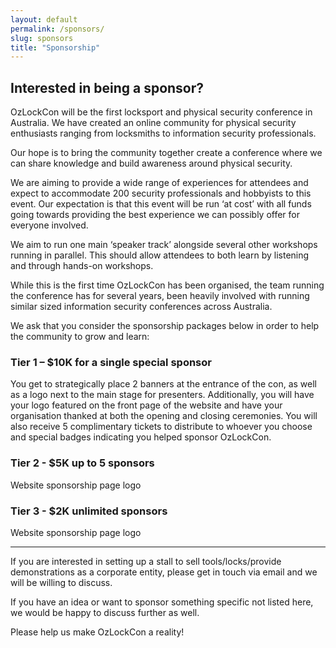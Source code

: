 ```yaml
---
layout: default
permalink: /sponsors/
slug: sponsors
title: "Sponsorship"
---
```


## Interested in being a sponsor?

OzLockCon will be the first locksport and physical security conference in Australia. We have created an online community for physical security enthusiasts ranging from locksmiths to information security professionals.

Our hope is to bring the community together create a conference where we can share knowledge and build awareness around physical security.

We are aiming to provide a wide range of experiences for attendees and expect to accommodate 200 security professionals and hobbyists to this event. Our expectation is that this event will be run ‘at cost’ with all funds going towards providing the best experience we can possibly offer for everyone involved.

We aim to run one main ‘speaker track’ alongside several other workshops running in parallel. This should allow attendees to both learn by listening and through hands-on workshops.

While this is the first time OzLockCon has been organised, the team running the conference has for several years, been heavily involved with running similar sized information security conferences across Australia.

We ask that you consider the sponsorship packages below in order to help the community to grow and learn:

### Tier 1 – $10K for a single special sponsor

You get to strategically place 2 banners at the entrance of the con, as well as a logo next to the main stage for presenters. Additionally, you will have your logo featured on the front page of the website and have your organisation thanked at both the opening and closing ceremonies. You will also receive 5 complimentary tickets to distribute to whoever you choose and special badges indicating you helped sponsor OzLockCon.

### Tier 2 - $5K up to 5 sponsors

Website sponsorship page logo

### Tier 3 - $2K unlimited sponsors

Website sponsorship page logo

***

If you are interested in setting up a stall to sell tools/locks/provide demonstrations as a corporate entity, please get in touch via email and we will be willing to discuss.

If you have an idea or want to sponsor something specific not listed here, we would be happy to discuss further as well.

Please help us make OzLockCon a reality!
